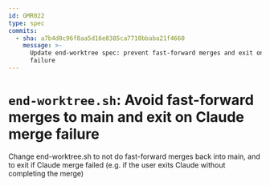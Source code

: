 ```yaml
---
id: GMR022
type: spec
commits:
  - sha: a7b4d0c96f8aa5d16e8385ca7710bbaba21f4660
    message: >-
      Update end-worktree spec: prevent fast-forward merges and exit on merge
      failure
---
```


# `end-worktree.sh`: Avoid fast-forward merges to main and exit on Claude merge failure

Change end-worktree.sh to not do fast-forward merges back into main, and to exit if Claude merge failed (e.g. if the user exits Claude without completing the merge)
